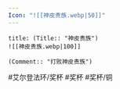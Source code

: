 ```yaml
---
Icon: "![[神皮贵族.webp|50]]"
---
```

```ad-common-bronze-trophy
title: (Title:: "神皮贵族")
![[神皮贵族.webp|100]]

(Comment:: "打败神皮贵族")
```

#艾尔登法环/奖杯 #奖杯 #奖杯/铜